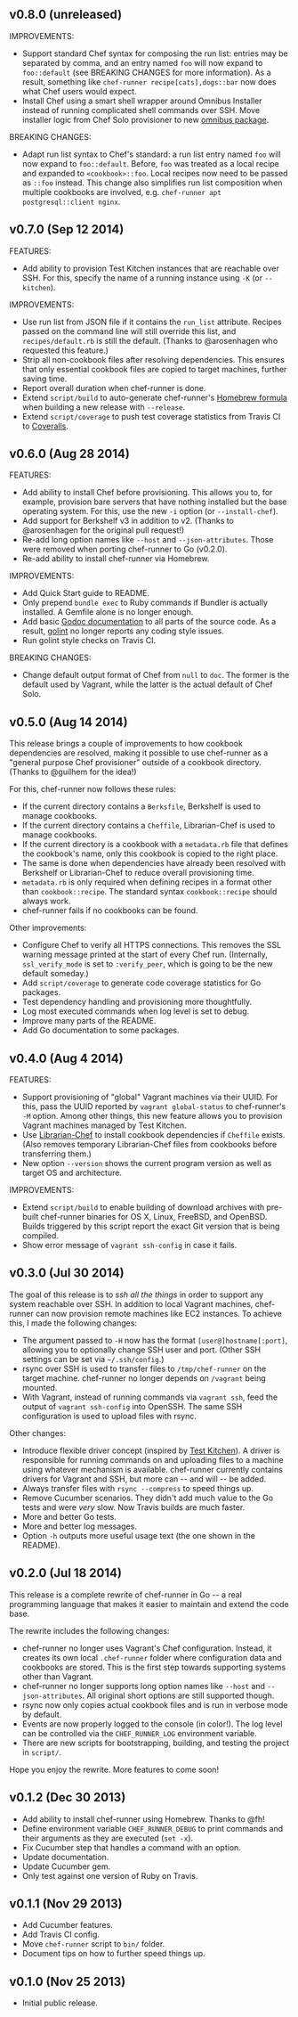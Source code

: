## v0.8.0 (unreleased)

IMPROVEMENTS:

* Support standard Chef syntax for composing the run list: entries may be
  separated by comma, and an entry named `foo` will now expand to `foo::default`
  (see BREAKING CHANGES for more information). As a result, something like
  `chef-runner recipe[cats],dogs::bar` now does what Chef users would expect.
* Install Chef using a smart shell wrapper around Omnibus Installer instead of
  running complicated shell commands over SSH. Move installer logic from Chef
  Solo provisioner to new [omnibus package].

BREAKING CHANGES:

* Adapt run list syntax to Chef's standard: a run list entry named `foo` will
  now expand to `foo::default`. Before, `foo` was treated as a local recipe and
  expanded to `<cookbook>::foo`. Local recipes now need to be passed as `::foo`
  instead. This change also simplifies run list composition when multiple
  cookbooks are involved, e.g. `chef-runner apt postgresql::client nginx`.

[omnibus package]: https://godoc.org/github.com/mlafeldt/chef-runner/chef/omnibus

## v0.7.0 (Sep 12 2014)

FEATURES:

* Add ability to provision Test Kitchen instances that are reachable over SSH.
  For this, specify the name of a running instance using `-K` (or `--kitchen`).

IMPROVEMENTS:

* Use run list from JSON file if it contains the `run_list` attribute. Recipes
  passed on the command line will still override this list, and
  `recipes/default.rb` is still the default. (Thanks to @arosenhagen who
  requested this feature.)
* Strip all non-cookbook files after resolving dependencies. This ensures that
  only essential cookbook files are copied to target machines, further saving
  time.
* Report overall duration when chef-runner is done.
* Extend `script/build` to auto-generate chef-runner's [Homebrew formula] when
  building a new release with `--release`.
* Extend `script/coverage` to push test coverage statistics from Travis CI to
  [Coveralls].

[Homebrew formula]: https://github.com/mlafeldt/homebrew-formulas/blob/master/Formula/chef-runner.rb
[Coveralls]: https://coveralls.io/r/mlafeldt/chef-runner

## v0.6.0 (Aug 28 2014)

FEATURES:

* Add ability to install Chef before provisioning. This allows you to, for
  example, provision bare servers that have nothing installed but the base
  operating system. For this, use the new `-i` option (or `--install-chef`).
* Add support for Berkshelf v3 in addition to v2. (Thanks to @arosenhagen for
  the original pull request!)
* Re-add long option names like `--host` and `--json-attributes`. Those were
  removed when porting chef-runner to Go (v0.2.0).
* Re-add ability to install chef-runner via Homebrew.

IMPROVEMENTS:

* Add Quick Start guide to README.
* Only prepend `bundle exec` to Ruby commands if Bundler is actually installed.
  A Gemfile alone is no longer enough.
* Add basic [Godoc documentation] to all parts of the source code. As a result,
  [golint] no longer reports any coding style issues.
* Run golint style checks on Travis CI.

BREAKING CHANGES:

* Change default output format of Chef from `null` to `doc`. The former is the
  default used by Vagrant, while the latter is the actual default of Chef Solo.

[Godoc documentation]: https://godoc.org/github.com/mlafeldt/chef-runner
[golint]: https://github.com/golang/lint

## v0.5.0 (Aug 14 2014)

This release brings a couple of improvements to how cookbook dependencies are
resolved, making it possible to use chef-runner as a "general purpose Chef
provisioner" outside of a cookbook directory. (Thanks to @guilhem for the idea!)

For this, chef-runner now follows these rules:

* If the current directory contains a `Berksfile`, Berkshelf is used to manage
  cookbooks.
* If the current directory contains a `Cheffile`, Librarian-Chef is used to
  manage cookbooks.
* If the current directory is a cookbook with a `metadata.rb` file that defines
  the cookbook's name, only this cookbook is copied to the right place.
* The same is done when dependencies have already been resolved with Berkshelf
  or Librarian-Chef to reduce overall provisioning time.
* `metadata.rb` is only required when defining recipes in a format other than
  `cookbook::recipe`. The standard syntax `cookbook::recipe` should always work.
* chef-runner fails if no cookbooks can be found.

Other improvements:

* Configure Chef to verify all HTTPS connections. This removes the SSL warning
  message printed at the start of every Chef run. (Internally, `ssl_verify_mode`
  is set to `:verify_peer`, which is going to be the new default someday.)
* Add `script/coverage` to generate code coverage statistics for Go packages.
* Test dependency handling and provisioning more thoughtfully.
* Log most executed commands when log level is set to debug.
* Improve many parts of the README.
* Add Go documentation to some packages.

## v0.4.0 (Aug 4 2014)

FEATURES:

* Support provisioning of "global" Vagrant machines via their UUID. For this,
  pass the UUID reported by `vagrant global-status` to chef-runner's `-M`
  option. Among other things, this new feature allows you to provision Vagrant
  machines managed by Test Kitchen.
* Use [Librarian-Chef] to install cookbook dependencies if `Cheffile` exists.
  (Also removes temporary Librarian-Chef files from cookbooks before
  transferring them.)
* New option `--version` shows the current program version as well as target OS
  and architecture.

IMPROVEMENTS:

* Extend `script/build` to enable building of download archives with pre-built
  chef-runner binaries for OS X, Linux, FreeBSD, and OpenBSD. Builds triggered
  by this script report the exact Git version that is being compiled.
* Show error message of `vagrant ssh-config` in case it fails.

[Librarian-Chef]: https://github.com/applicationsonline/librarian-chef

## v0.3.0 (Jul 30 2014)

The goal of this release is to *ssh all the things* in order to support any
system reachable over SSH. In addition to local Vagrant machines, chef-runner
can now provision remote machines like EC2 instances. To achieve this, I made
the following changes:

* The argument passed to `-H` now has the format `[user@]hostname[:port]`,
  allowing you to optionally change SSH user and port. (Other SSH settings can
  be set via  `~/.ssh/config`.)
* rsync over SSH is used to transfer files to `/tmp/chef-runner` on the target
  machine. chef-runner no longer depends on `/vagrant` being mounted.
* With Vagrant, instead of running commands via `vagrant ssh`, feed the output
  of `vagrant ssh-config` into OpenSSH. The same SSH configuration is used to
  upload files with rsync.

Other changes:

* Introduce flexible driver concept (inspired by [Test Kitchen]). A driver is
  responsible for running commands on and uploading files to a machine using
  whatever mechanism is available. chef-runner currently contains drivers for
  Vagrant and SSH, but more can -- and will -- be added.
* Always transfer files with `rsync --compress` to speed things up.
* Remove Cucumber scenarios. They didn't add much value to the Go tests and were
  *very* slow. Now Travis builds are much faster.
* More and better Go tests.
* More and better log messages.
* Option `-h` outputs more useful usage text (the one shown in the README).

[Test Kitchen]: https://github.com/test-kitchen/test-kitchen

## v0.2.0 (Jul 18 2014)

This release is a complete rewrite of chef-runner in Go -- a real programming
language that makes it easier to maintain and extend the code base.

The rewrite includes the following changes:

* chef-runner no longer uses Vagrant's Chef configuration. Instead, it creates
  its own local `.chef-runner` folder where configuration data and cookbooks are
  stored. This is the first step towards supporting systems other than Vagrant.
* chef-runner no longer supports long option names like `--host` and
  `--json-attributes`. All original short options are still supported though.
* rsync now only copies actual cookbook files and is run in verbose mode by
  default.
* Events are now properly logged to the console (in color!). The log level can
  be controlled via the `CHEF_RUNNER_LOG` environment variable.
* There are new scripts for bootstrapping, building, and testing the project in
  `script/`.

Hope you enjoy the rewrite. More features to come soon!

## v0.1.2 (Dec 30 2013)

* Add ability to install chef-runner using Homebrew. Thanks to @fh!
* Define environment variable `CHEF_RUNNER_DEBUG` to print commands and their
  arguments as they are executed (`set -x`).
* Fix Cucumber step that handles a command with an option.
* Update documentation.
* Update Cucumber gem.
* Only test against one version of Ruby on Travis.

## v0.1.1 (Nov 29 2013)

* Add Cucumber features.
* Add Travis CI config.
* Move `chef-runner` script to `bin/` folder.
* Document tips on how to further speed things up.

## v0.1.0 (Nov 25 2013)

* Initial public release.
